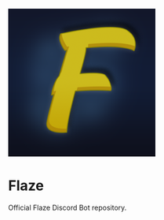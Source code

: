 ![Test Image 1](blob/main/F_Minecraft_sans_outline.png)
# Flaze
Official Flaze Discord Bot repository.


